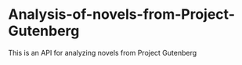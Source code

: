 # Analysis-of-novels-from-Project-Gutenberg
This is an API for analyzing novels from Project Gutenberg
